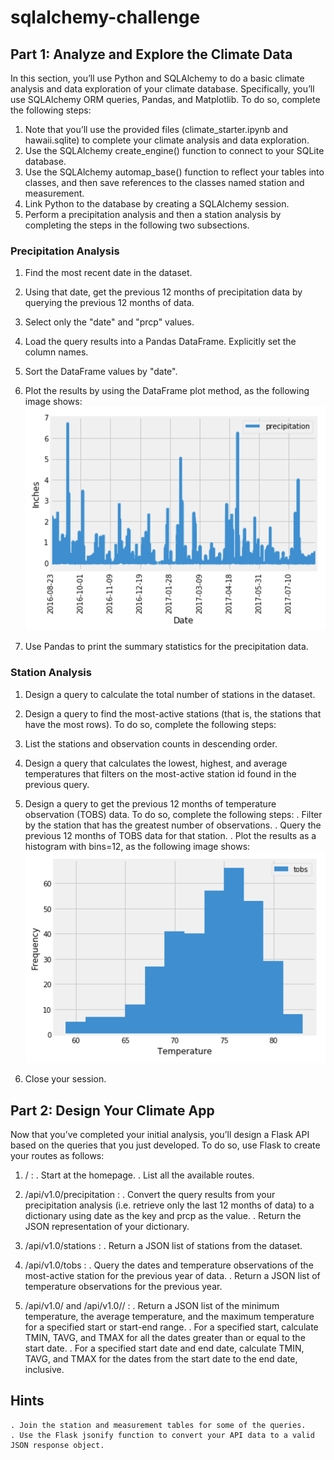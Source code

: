 # sqlalchemy-challenge

## Part 1: Analyze and Explore the Climate Data

In this section, you’ll use Python and SQLAlchemy to do a basic climate analysis and data exploration of your climate database. Specifically, you’ll use SQLAlchemy ORM queries, Pandas, and Matplotlib. To do so, complete the following steps:
1. Note that you’ll use the provided files (climate_starter.ipynb and hawaii.sqlite) to complete your climate analysis and data exploration.
2. Use the SQLAlchemy create_engine() function to connect to your SQLite database.
3. Use the SQLAlchemy automap_base() function to reflect your tables into classes, and then save references to the classes named station and measurement.
4. Link Python to the database by creating a SQLAlchemy session.
5. Perform a precipitation analysis and then a station analysis by completing the steps in the following two subsections.

### Precipitation Analysis

1. Find the most recent date in the dataset.
2. Using that date, get the previous 12 months of precipitation data by querying the previous 12 months of data.
3. Select only the "date" and "prcp" values.
4. Load the query results into a Pandas DataFrame. Explicitly set the column names.
5. Sort the DataFrame values by "date".
6. Plot the results by using the DataFrame plot method, as the following image shows:
![precitation](https://github.com/mabdullama/sqlalchemy-challenge/blob/main/SurfsUp/Output/precipitation.png)

7. Use Pandas to print the summary statistics for the precipitation data.

### Station Analysis

1. Design a query to calculate the total number of stations in the dataset.
2. Design a query to find the most-active stations (that is, the stations that have the most rows). To do so, complete the following steps:
3. List the stations and observation counts in descending order.
3. Design a query that calculates the lowest, highest, and average temperatures that filters on the most-active station id found in the previous query.
4. Design a query to get the previous 12 months of temperature observation (TOBS) data. To do so, complete the following steps:
	. Filter by the station that has the greatest number of observations.
	. Query the previous 12 months of TOBS data for that station.
	. Plot the results as a histogram with bins=12, as the following image shows:
![tobs histogram](https://github.com/mabdullama/sqlalchemy-challenge/blob/main/SurfsUp/Output/tobs.png)

5. Close your session.

## Part 2: Design Your Climate App

Now that you’ve completed your initial analysis, you’ll design a Flask API based on the queries that you just developed. To do so, use Flask to create your routes as follows:
1. / :
   . Start at the homepage.
   . List all the available routes.

2. /api/v1.0/precipitation :
   . Convert the query results from your precipitation analysis (i.e. retrieve only the last 12 months of data) to a dictionary using date as the key and prcp as the value.
   . Return the JSON representation of your dictionary.

3. /api/v1.0/stations :
   . Return a JSON list of stations from the dataset.

4. /api/v1.0/tobs :
   . Query the dates and temperature observations of the most-active station for the previous year of data.
   . Return a JSON list of temperature observations for the previous year.

5. /api/v1.0/<start> and /api/v1.0/<start>/<end> :
   . Return a JSON list of the minimum temperature, the average temperature, and the maximum temperature for a specified start or start-end range.
   . For a specified start, calculate TMIN, TAVG, and TMAX for all the dates greater than or equal to the start date.
   . For a specified start date and end date, calculate TMIN, TAVG, and TMAX for the dates from the start date to the end date, inclusive.

## Hints
    . Join the station and measurement tables for some of the queries.
    . Use the Flask jsonify function to convert your API data to a valid JSON response object.
